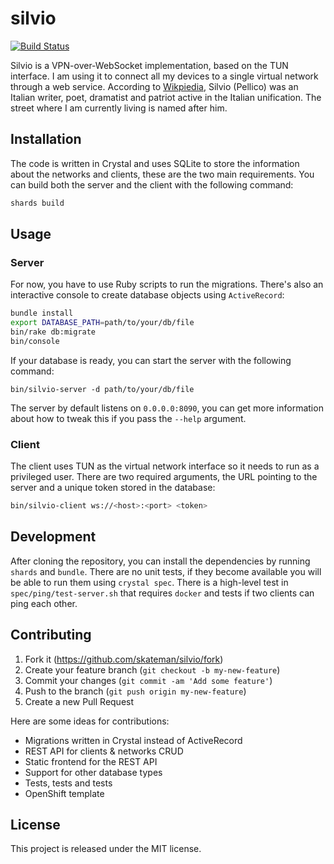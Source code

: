 # silvio
[![Build Status](https://travis-ci.org/skateman/silvio.svg?branch=master)](https://travis-ci.org/skateman/silvio)

Silvio is a VPN-over-WebSocket implementation, based on the TUN interface. I am using it to connect all my devices to a single virtual network through a web service. According to [Wikpiedia](https://en.wikipedia.org/wiki/Silvio_Pellico), Silvio (Pellico) was an Italian writer, poet, dramatist and patriot active in the Italian unification. The street where I am currently living is named after him.

## Installation

The code is written in Crystal and uses SQLite to store the information about the networks and clients, these are the two main requirements. You can build both the server and the client with the following command:
```sh
shards build
```

## Usage

### Server

For now, you have to use Ruby scripts to run the migrations. There's also an interactive console to create database objects using `ActiveRecord`:

```sh
bundle install
export DATABASE_PATH=path/to/your/db/file
bin/rake db:migrate
bin/console
```

If your database is ready, you can start the server with the following command:
```
bin/silvio-server -d path/to/your/db/file
```
The server by default listens on `0.0.0.0:8090`, you can get more information about how to tweak this if you pass the `--help` argument.

### Client

The client uses TUN as the virtual network interface so it needs to run as a privileged user. There are two required arguments, the URL pointing to the server and a unique token stored in the database:
```sh
bin/silvio-client ws://<host>:<port> <token>
```

## Development

After cloning the repository, you can install the dependencies by running `shards` and `bundle`. There are no unit tests, if they become available you will be able to run them using `crystal spec`. There is a high-level test in `spec/ping/test-server.sh` that requires `docker` and tests if two clients can ping each other.

## Contributing

1. Fork it (<https://github.com/skateman/silvio/fork>)
2. Create your feature branch (`git checkout -b my-new-feature`)
3. Commit your changes (`git commit -am 'Add some feature'`)
4. Push to the branch (`git push origin my-new-feature`)
5. Create a new Pull Request

Here are some ideas for contributions:
* Migrations written in Crystal instead of ActiveRecord
* REST API for clients & networks CRUD
* Static frontend for the REST API
* Support for other database types
* Tests, tests and tests
* OpenShift template

## License

This project is released under the MIT license.
